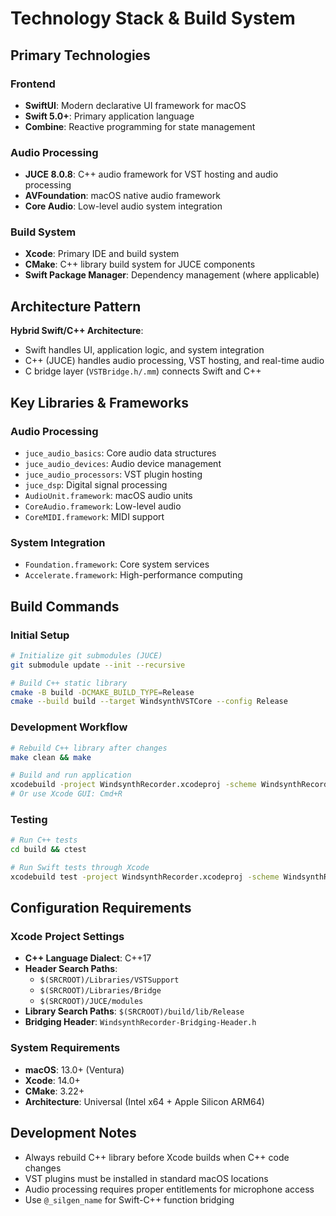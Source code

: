 # Technology Stack & Build System

## Primary Technologies

### Frontend
- **SwiftUI**: Modern declarative UI framework for macOS
- **Swift 5.0+**: Primary application language
- **Combine**: Reactive programming for state management

### Audio Processing
- **JUCE 8.0.8**: C++ audio framework for VST hosting and audio processing
- **AVFoundation**: macOS native audio framework
- **Core Audio**: Low-level audio system integration

### Build System
- **Xcode**: Primary IDE and build system
- **CMake**: C++ library build system for JUCE components
- **Swift Package Manager**: Dependency management (where applicable)

## Architecture Pattern

**Hybrid Swift/C++ Architecture**:
- Swift handles UI, application logic, and system integration
- C++ (JUCE) handles audio processing, VST hosting, and real-time audio
- C bridge layer (`VSTBridge.h/.mm`) connects Swift and C++

## Key Libraries & Frameworks

### Audio Processing
- `juce_audio_basics`: Core audio data structures
- `juce_audio_devices`: Audio device management
- `juce_audio_processors`: VST plugin hosting
- `juce_dsp`: Digital signal processing
- `AudioUnit.framework`: macOS audio units
- `CoreAudio.framework`: Low-level audio
- `CoreMIDI.framework`: MIDI support

### System Integration
- `Foundation.framework`: Core system services
- `Accelerate.framework`: High-performance computing

## Build Commands

### Initial Setup
```bash
# Initialize git submodules (JUCE)
git submodule update --init --recursive

# Build C++ static library
cmake -B build -DCMAKE_BUILD_TYPE=Release
cmake --build build --target WindsynthVSTCore --config Release
```

### Development Workflow
```bash
# Rebuild C++ library after changes
make clean && make

# Build and run application
xcodebuild -project WindsynthRecorder.xcodeproj -scheme WindsynthRecorder build
# Or use Xcode GUI: Cmd+R
```

### Testing
```bash
# Run C++ tests
cd build && ctest

# Run Swift tests through Xcode
xcodebuild test -project WindsynthRecorder.xcodeproj -scheme WindsynthRecorder
```

## Configuration Requirements

### Xcode Project Settings
- **C++ Language Dialect**: C++17
- **Header Search Paths**: 
  - `$(SRCROOT)/Libraries/VSTSupport`
  - `$(SRCROOT)/Libraries/Bridge`
  - `$(SRCROOT)/JUCE/modules`
- **Library Search Paths**: `$(SRCROOT)/build/lib/Release`
- **Bridging Header**: `WindsynthRecorder-Bridging-Header.h`

### System Requirements
- **macOS**: 13.0+ (Ventura)
- **Xcode**: 14.0+
- **CMake**: 3.22+
- **Architecture**: Universal (Intel x64 + Apple Silicon ARM64)

## Development Notes

- Always rebuild C++ library before Xcode builds when C++ code changes
- VST plugins must be installed in standard macOS locations
- Audio processing requires proper entitlements for microphone access
- Use `@_silgen_name` for Swift-C++ function bridging
